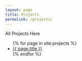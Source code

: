 ```yaml
---
layout: page
title: Projects
permalink: /projects/
---
```


All Projects Here

<ul>
{% for page in site.projects %}
  <li><a href="{{ page.url }}">{{ page.title }}</a></li>
{% endfor %}
</ul>
